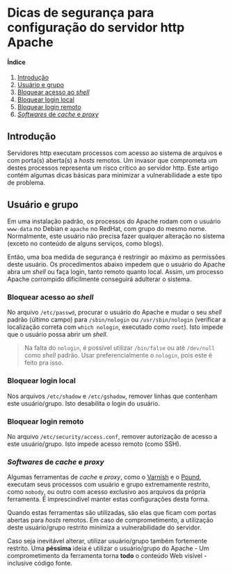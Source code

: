 # Dicas de segurança para configuração do servidor http Apache

#### Índice

1. [Introdução](#introdução)
1. [Usuário e grupo](#usuário-e-grupo)
  1. [Bloquear acesso ao _shell_](#bloquear-acesso-ao-shell)
  1. [Bloquear login local](#bloquear-login-local)
  1. [Bloquear login remoto](#bloquear-login-remoto)
  1. [_Softwares_ de _cache_ e _proxy_](#softwares-de-cache-e-proxy)

## Introdução

Servidores http executam processos com acesso ao sistema de arquivos e com porta(s) aberta(s) a _hosts_ remotos. Um invasor que comprometa um destes processos representa um risco crítico ao servidor http. Este artigo contém algumas dicas básicas para minimizar a vulnerabilidade a este tipo de problema.

## Usuário e grupo

Em uma instalação padrão, os processos do Apache rodam com o usuário `www-data` no Debian e `apache` no RedHat, com grupo do mesmo nome. Normalmente, este usuário não precisa fazer qualquer alteração no sistema (exceto no conteúdo de alguns serviços, como blogs).

Então, uma boa medida de segurança é restringir ao máximo as permissões deste usuário. Os procedimentos abaixo impedem que o usuário do Apache abra um _shell_ ou faça login, tanto remoto quanto local. Assim, um processo Apache corrompido dificilmente conseguirá adulterar o sistema.

### Bloquear acesso ao _shell_

No arquivo `/etc/passwd`, procurar o usuário do Apache e mudar o seu _shell_ padrão (último campo) para `/sbin/nologin` ou `/usr/sbin/nologin` (verificar a localização correta com `which nologin`, executado como `root`). Isto impede que o usuário possa abrir um _shell_.

> Na falta do `nologin`, é possível utilizar `/bin/false` ou até `/dev/null` como _shell_ padrão. Usar preferencialmente o `nologin`, pois este é feito pra isso.

### Bloquear login local

Nos arquivos `/etc/shadow` e `/etc/gshadow`, remover linhas que contenham este usuário/grupo. Isto desabilita o login do usuário.

### Bloquear login remoto

No arquivo `/etc/security/access.conf`, remover autorização de acesso a este usuário/grupo. Isto impede acesso remoto (como SSH).

### _Softwares_ de _cache_ e _proxy_

Algumas ferramentas de _cache_ e _proxy_, como o [Varnish](http://varnish-cache.org/) e o [Pound](http://www.apsis.ch/pound), executam seus processos com usuário e grupo extremamente restrito, como `nobody`, ou outro com acesso exclusivo aos arquivos da própria ferramenta. É imprescindível manter estas configurações desta forma.

Quando estas ferramentas são utilizadas, são elas que ficam com portas abertas para _hosts_ remotos. Em caso de comprometimento, a utilização deste usuário/grupo restrito minimiza a vulnerabilidade do servidor.

Caso seja inevitável alterar, utilizar usuário/grupo também fortemente restrito. Uma **péssima** ideia é utilizar o usuário/grupo do Apache - Um comprometimento da ferramenta torna **todo** o conteúdo Web visível - inclusive código fonte.

